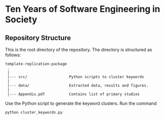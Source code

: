 # Ten Years of Software Engineering in Society


## Repository Structure
This is the root directory of the repository. The directory is structured as follows:

    template-replication-package
     .
     |
     |--- src/                   Python scripts to cluster keywords
     |
     |--- data/                  Extracted data, results and figures.                   
     |
     |--- Appendix.pdf           Contains list of primary studies                   

Use the Python script to generate the keyword clusters. Run the command

``python cluster_keywords.py``
